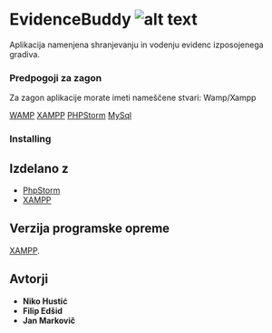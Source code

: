 # EvidenceBuddy  ![alt text](EvidenceBuddy.zip/Evidence_Izposojenega_Gradiva/img/carta_logo_v2.png)

Aplikacija namenjena shranjevanju in vodenju evidenc izposojenega gradiva.


### Predpogoji za zagon

Za zagon aplikacije morate imeti nameščene stvari:
Wamp/Xampp


[WAMP](http://www.wampserver.com/en/)
[XAMPP](https://www.apachefriends.org/index.html)
[PHPStorm](https://www.jetbrains.com/phpstorm/)
[MySql](https://www.mysql.com/)


### Installing



## Izdelano z

* [PhpStorm](https://www.jetbrains.com/phpstorm/)
* [XAMPP](https://www.apachefriends.org/index.html)


## Verzija programske opreme

[XAMPP](https://www.apachefriends.org/download_success.html). 

## Avtorji

* **Niko Hustić**
* **Filip Edšid**
* **Jan Markovič**